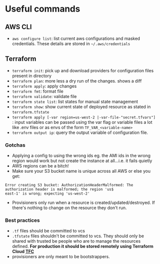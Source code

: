 # Useful commands
## AWS CLI
  - `aws configure list`: list current aws configurations and masked credentials. These details are stored in `~/.aws/credentials`

## Terraform
  - `terraform init`: pick up and download providers for configuration files present in directory
  - `terraform plan`: more less a dry run of the changes. shows a diff
  - `terraform apply`: apply changes
  - `terraform fmt`: format file
  - `terraform validate`: validate file
  - `terraform state list`: list states for manual state management
  - `terraform show`: show current state of deployed resource as stated in `terraform.tfstate`
  - `terraform apply [-var region=us-west-2 |-var-file-"secret.tfvars"]` : input variables can be passed using the var flag or variable files a lot like .env files or as envs of the form `TF_VAR_<variable-name>`
  - `terraform output ip`: query the output variable of configuration file.

### Gotchas
- Applying a config to using the wrong ids eg. the AMI ids in the wrong region would work but not create the instance at all...i.e. it fails quietly
- AWS regions can be a bitch!
- Make sure your S3 bucket name is unique across all AWS or else you get:
```
Error creating S3 bucket: AuthorizationHeaderMalformed: The authorization header is malformed; the region 'us$
east-1' is wrong; expecting 'us-west-2'
```
- Provisioners only run when a resource is created/updated/destroyed. If there's nothing to change on the resource they don't run.

### Best practices
- `.tf` files should be committed to vcs
- `.tfstate` files shouldn't be committed to vcs. They should only be shared with trusted be people who are to manage the resources defined. __For production it should be stored remotely using Terraform Cloud [TFC](https://learn.hashicorp.com/terraform/tfc/tfc_migration)__
- provisioners are only meant to be bootstrappers.